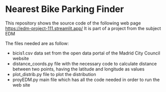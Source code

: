 # Nearest Bike Parking Finder
This repository shows the source code of the following web page https://edm-project-111.streamlit.app/ 
It is part of a project from the subject EDM

The files needed are as follow:
- bicis1.csv data set from the open data portal of the Madrid City Council website
- distance_coords.py file with the necessary code to calculate distance between two points, having the latitude and longitude as values
- plot_distrib.py file to plot the distribution
- proyEDM.py main file which has all the code needed in order to run the web site
